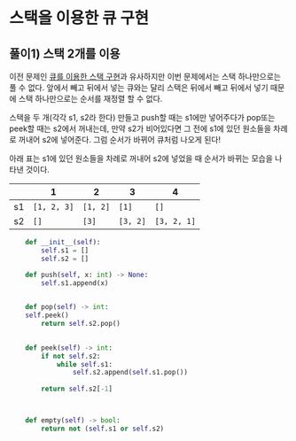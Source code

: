 # 스택을 이용한 큐 구현

## 풀이1) 스택 2개를 이용

이전 문제인 [큐를 이용한 스택 구현](../16/README.md)과 유사하지만 이번 문제에서는 스택 하나만으로는 풀 수 없다. 앞에서 빼고 뒤에서 넣는 큐와는 달리 스택은 뒤에서 빼고 뒤에서 넣기 때문에 스택 하나만으로는 순서를 재정렬 할 수 없다.

스택을 두 개(각각 s1, s2라 한다) 만들고 push할 때는 s1에만 넣어주다가 pop또는 peek할 때는 s2에서 꺼내는데, 만약 s2가 비어있다면 그 전에 s1에 있던 원소들을 차례로 꺼내어 s2에 넣어준다. 그럼 순서가 바뀌어 큐처럼 나오게 된다!

아래 표는 s1에 있던 원소들을 차례로 꺼내어 s2에 넣었을 때 순서가 바뀌는 모습을 나타낸 것이다.

|      | 1           | 2        | 3        | 4           |
| ---- | ----------- | -------- | -------- | ----------- |
| s1   | `[1, 2, 3]` | `[1, 2]` | `[1]`    | `[]`        |
| s2   | `[]`        | `[3]`    | `[3, 2]` | `[3, 2, 1]` |



```python
    def __init__(self):
        self.s1 = []
        self.s2 = []

    def push(self, x: int) -> None:
        self.s1.append(x)
        

    def pop(self) -> int:
	self.peek()
        return self.s2.pop()
        

    def peek(self) -> int:
        if not self.s2:
            while self.s1:
                self.s2.append(self.s1.pop())
            
        return self.s2[-1]



    def empty(self) -> bool:
        return not (self.s1 or self.s2)


```

